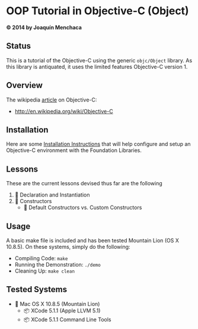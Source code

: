 # OOP Tutorial in Objective-C (Object)
**© 2014 by Joaquín Menchaca**

## Status

This is a tutorial of the Objective-C using the generic `objc/Object` library.  As this library is antiquated, it uses the limited features Objective-C version 1.

## Overview

The wikipedia [article](http://en.wikipedia.org/wiki/Objective-C) on Objective-C:

* http://en.wikipedia.org/wiki/Objective-C

## Installation

Here are some [Installation Instructions](INSTALL.md) that will help configure and setup an Objective-C environment with the Foundation Libraries.  
## Lessons

These are the current lessons devised thus far are the following

 1. :green_book: Declaration and Instantiation
 2. :green_book: Constructors
    * :page_facing_up: Default Constructors vs. Custom Constructors

## Usage

A basic make file is included and has been tested Mountain Lion (OS X 10.8.5).  On these systems, simply do the following:

* Compiling Code: `make`
* Running the Demonstration: `./demo`
* Cleaning Up: `make clean`

## Tested Systems

* :dvd: Mac OS X 10.8.5 (Mountain Lion)
  * :package:  XCode 5.1.1 (Apple LLVM 5.1)
  * :package:  XCode 5.1.1 Command Line Tools
